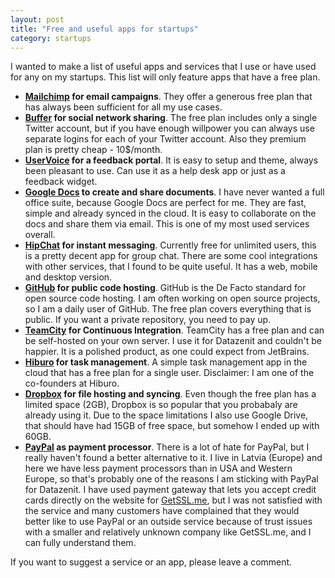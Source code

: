 ```yaml
---
layout: post
title: "Free and useful apps for startups"
category: startups
---
```


I wanted to make a list of useful apps and services that I use or have used for any on my startups. This list will only feature apps that have a free plan. 

<!-- more -->

* **[Mailchimp](http://mailchimp.com/) for email campaigns**. They offer a generous free plan that has always been sufficient for all my use cases.
* **[Buffer](https://bufferapp.com/) for social network sharing**. The free plan includes only a single Twitter account, but if you have enough willpower you can always use separate logins for each of your Twitter account. Also they premium plan is pretty cheap - 10$/month. 
* **[UserVoice](https://www.uservoice.com/) for a feedback portal**. It is easy to setup and theme, always been pleasant to use. Can use it as a help desk app or just as a feedback widget.
* **[Google Docs](http://docs.google.com) to create and share documents**. I have never wanted a full office suite, because Google Docs are perfect for me. They are fast, simple and already synced in the cloud. It is easy to collaborate on the docs and share them via email. This is one of my most used services overall.
* **[HipChat](https://www.hipchat.com/) for instant messaging**. Currently free for unlimited users, this is a pretty decent app for group chat. There are some cool integrations with other services, that I found to be quite useful. It has a web, mobile and desktop version.
* **[GitHub](http://github.com/) for public code hosting**. GitHub is the De Facto standard for open source code hosting. I am often working on open source projects, so I am a daily user of GitHub. The free plan covers everything that is public. If you want a private repository, you need to pay up.
* **[TeamCity](http://www.jetbrains.com/teamcity/) for Continuous Integration**. TeamCity has a free plan and can be self-hosted on your own server. I use it for Datazenit and couldn't be happier. It is a polished product, as one could expect from JetBrains.
* **[Hiburo](http://hiburo.com) for task management**. A simple task management app in the cloud that has a free plan for a single user. Disclaimer: I am one of the co-founders at Hiburo.
* **[Dropbox](https://www.dropbox.com/) for file hosting and syncing**. Even though the free plan has a limited space (2GB), Dropbox is so popular that you probabaly are already using it. Due to the space limitations I also use Google Drive, that should have had 15GB of free space, but somehow I ended up with 60GB. 
* **[PayPal](https://paypal.com/) as payment processor**. There is a lot of hate for PayPal, but I really haven't found a better alternative to it. I live in Latvia (Europe) and here we have less payment processors than in USA and Western Europe, so that's probably one of the reasons I am sticking with PayPal for Datazenit. I have used payment gateway that lets you accept credit cards directly on the website for [GetSSL.me](https://getssl.me/), but I was not satisfied with the service and many customers have complained that they would better like to use PayPal or an outside service because of trust issues with a smaller and relatively unknown company like GetSSL.me, and I can fully understand them.

If you want to suggest a service or an app, please leave a comment.